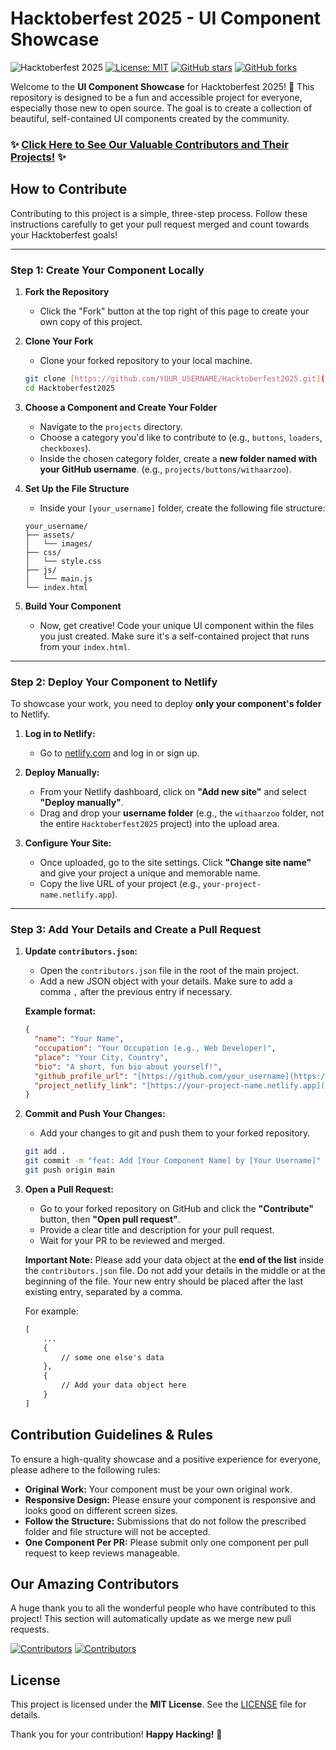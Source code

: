 # Hacktoberfest 2025 - UI Component Showcase

![Hacktoberfest 2025](https://img.shields.io/badge/Hacktoberfest-2025-orange.svg)
[![License: MIT](https://img.shields.io/badge/License-MIT-yellow.svg)](https://opensource.org/licenses/MIT)
[![GitHub stars](https://img.shields.io/github/stars/withaarzoo/Hacktoberfest2025?style=social)](https://github.com/withaarzoo/Hacktoberfest2025/stargazers)
[![GitHub forks](https://img.shields.io/github/forks/withaarzoo/Hacktoberfest2025?style=social)](https://github.com/withaarzoo/Hacktoberfest2025/network/members)

Welcome to the **UI Component Showcase** for Hacktoberfest 2025! 🎉 This repository is designed to be a fun and accessible project for everyone, especially those new to open source. The goal is to create a collection of beautiful, self-contained UI components created by the community.

### ✨ **[Click Here to See Our Valuable Contributors and Their Projects!](https://withaarzoo.github.io/Hacktoberfest2025/)** ✨

## How to Contribute

Contributing to this project is a simple, three-step process. Follow these instructions carefully to get your pull request merged and count towards your Hacktoberfest goals!

---

### **Step 1: Create Your Component Locally**

1.  **Fork the Repository**

    - Click the "Fork" button at the top right of this page to create your own copy of this project.

2.  **Clone Your Fork**

    - Clone your forked repository to your local machine.

    ```bash
    git clone [https://github.com/YOUR_USERNAME/Hacktoberfest2025.git](https://github.com/YOUR_USERNAME/Hacktoberfest2025.git)
    cd Hacktoberfest2025
    ```

3.  **Choose a Component and Create Your Folder**

    - Navigate to the `projects` directory.
    - Choose a category you'd like to contribute to (e.g., `buttons`, `loaders`, `checkboxes`).
    - Inside the chosen category folder, create a **new folder named with your GitHub username**. (e.g., `projects/buttons/withaarzoo`).

4.  **Set Up the File Structure**

    - Inside your `[your_username]` folder, create the following file structure:

    ```
    your_username/
    ├── assets/
    │   └── images/
    ├── css/
    │   └── style.css
    ├── js/
    │   └── main.js
    └── index.html
    ```

5.  **Build Your Component**
    - Now, get creative! Code your unique UI component within the files you just created. Make sure it's a self-contained project that runs from your `index.html`.

---

### **Step 2: Deploy Your Component to Netlify**

To showcase your work, you need to deploy **only your component's folder** to Netlify.

1.  **Log in to Netlify:**

    - Go to [netlify.com](https://www.netlify.com/) and log in or sign up.

2.  **Deploy Manually:**

    - From your Netlify dashboard, click on **"Add new site"** and select **"Deploy manually"**.
    - Drag and drop your **username folder** (e.g., the `withaarzoo` folder, not the entire `Hacktoberfest2025` project) into the upload area.

3.  **Configure Your Site:**
    - Once uploaded, go to the site settings. Click **"Change site name"** and give your project a unique and memorable name.
    - Copy the live URL of your project (e.g., `your-project-name.netlify.app`).

---

### **Step 3: Add Your Details and Create a Pull Request**

1.  **Update `contributors.json`:**

    - Open the `contributors.json` file in the root of the main project.
    - Add a new JSON object with your details. Make sure to add a comma `,` after the previous entry if necessary.

    **Example format:**

    ```json
    {
      "name": "Your Name",
      "occupation": "Your Occupation (e.g., Web Developer)",
      "place": "Your City, Country",
      "bio": "A short, fun bio about yourself!",
      "github_profile_url": "[https://github.com/your_username](https://github.com/your_username)",
      "project_netlify_link": "[https://your-project-name.netlify.app](https://your-project-name.netlify.app)"
    }
    ```

2.  **Commit and Push Your Changes:**

    - Add your changes to git and push them to your forked repository.

    ```bash
    git add .
    git commit -m "feat: Add [Your Component Name] by [Your Username]"
    git push origin main
    ```

3.  **Open a Pull Request:**
    - Go to your forked repository on GitHub and click the **"Contribute"** button, then **"Open pull request"**.
    - Provide a clear title and description for your pull request.
    - Wait for your PR to be reviewed and merged.

    **Important Note:** Please add your data object at the **end of the list** inside the `contributors.json` file. Do not add your details in the middle or at the beginning of the file. Your new entry should be placed after the last existing entry, separated by a comma.

    For example:

    ```txt
    [
        ...
        {
            // some one else's data
        },
        {
            // Add your data object here
        }
    ]
    ```

## Contribution Guidelines & Rules

To ensure a high-quality showcase and a positive experience for everyone, please adhere to the following rules:

* **Original Work:** Your component must be your own original work.
* **Responsive Design:** Please ensure your component is responsive and looks good on different screen sizes.
* **Follow the Structure:** Submissions that do not follow the prescribed folder and file structure will not be accepted.
* **One Component Per PR:** Please submit only one component per pull request to keep reviews manageable.

## Our Amazing Contributors

A huge thank you to all the wonderful people who have contributed to this project! This section will automatically update as we merge new pull requests.

[![Contributors](https://contrib.rocks/image?repo=withaarzoo/Hacktoberfest2025)](https://github.com/withaarzoo/Hacktoberfest2025/graphs/contributors)
[![Contributors](https://contrib.rocks/image?repo=dsawithaditi/Hacktoberfest2025)](https://github.com/dsawithaditi/Hacktoberfest2025/graphs/contributors)

## License

This project is licensed under the **MIT License**. See the [LICENSE](LICENSE) file for details.

Thank you for your contribution! **Happy Hacking!** 🚀


